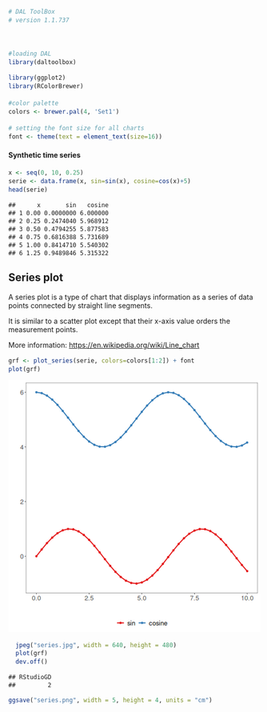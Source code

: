 
``` r
# DAL ToolBox
# version 1.1.737



#loading DAL
library(daltoolbox) 
```


``` r
library(ggplot2)
library(RColorBrewer)

#color palette
colors <- brewer.pal(4, 'Set1')

# setting the font size for all charts
font <- theme(text = element_text(size=16))
```

#### Synthetic time series


``` r
x <- seq(0, 10, 0.25)
serie <- data.frame(x, sin=sin(x), cosine=cos(x)+5)
head(serie)
```

```
##      x       sin   cosine
## 1 0.00 0.0000000 6.000000
## 2 0.25 0.2474040 5.968912
## 3 0.50 0.4794255 5.877583
## 4 0.75 0.6816388 5.731689
## 5 1.00 0.8414710 5.540302
## 6 1.25 0.9489846 5.315322
```

## Series plot

A series plot is a type of chart that displays information as a series of data points connected by straight line segments. 

It is similar to a scatter plot except that their x-axis value orders the measurement points.

More information: https://en.wikipedia.org/wiki/Line_chart


``` r
grf <- plot_series(serie, colors=colors[1:2]) + font
plot(grf)
```

![plot of chunk unnamed-chunk-4](fig/grf_save_jpg/unnamed-chunk-4-1.png)


``` r
  jpeg("series.jpg", width = 640, height = 480)
  plot(grf)
  dev.off()
```

```
## RStudioGD 
##         2
```


``` r
ggsave("series.png", width = 5, height = 4, units = "cm")
```

